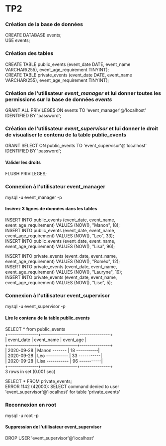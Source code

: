 # TP2

### Création de la base de données
CREATE DATABASE events;  
USE events;

### Création des tables
CREATE TABLE public_events (event_date DATE, event_name VARCHAR(255), event_age_requirement TINYINT);  
CREATE TABLE private_events (event_date DATE, event_name VARCHAR(255), event_age_requirement TINYINT);

### Création de l'utilisateur *event_manager* et lui donner toutes les permissions sur la base de données *events*
GRANT ALL PRIVILEGES ON events TO 'event_manager'@'localhost'
IDENTIFIED BY 'password';

### Création de l'utilisateur *event_supervisor* et lui donner le droit de visualiser le contenu de la table public_events
GRANT SELECT ON public_events TO 'event_supervisor'@'localhost'
IDENTIFIED BY 'password';

#### Valider les droits
FLUSH PRIVILEGES;

### Connexion à l'utilisateur event_manager
mysql -u event_manager -p  

#### Insérez 3 lignes de données dans les tables
INSERT INTO public_events (event_date, event_name, event_age_requirement) VALUES (NOW(), "Manon", 18);  
INSERT INTO public_events (event_date, event_name, event_age_requirement) VALUES (NOW(), "Leo", 33);  
INSERT INTO public_events (event_date, event_name, event_age_requirement) VALUES (NOW(), "Lisa", 96);  

INSERT INTO private_events (event_date, event_name, event_age_requirement) VALUES (NOW(), "Roméo", 12);  
INSERT INTO private_events (event_date, event_name, event_age_requirement) VALUES (NOW(), "Lauryne", 19);  
INSERT INTO private_events (event_date, event_name, event_age_requirement) VALUES (NOW(), "Lise", 5);  

### Connexion à l'utilisateur event_supervisor
mysql -u event_supervisor -p  

#### Lire le contenu de la table public_events
SELECT * from public_events  
+---------------+------------------+---------------+  
| event_date | event_name | event_age |  
+---------------+------------------+---------------+  
| 2020-09-28 | Manon   -------    |        18 -----------|  
| 2020-09-28 | Leo -----------     |        33 -----------|  
| 2020-09-28 | Lisa -----------   |        96 -----------|  
+---------------+------------------+---------------+  
3 rows in set (0.001 sec)

SELECT * FROM private_events;  
ERROR 1142 (42000): SELECT command denied to user 'event_supervisor'@'localhost' for table 'private_events'

### Reconnexion en root
mysql -u root -p  

#### Suppression de l'utilisateur event_supervisor
DROP USER 'event_supervisor'@'localhost'
